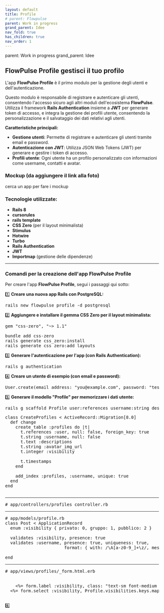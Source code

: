 ```yaml
---
layout: default
title: Profile
# parent: Flowpulse 
parent: Work in progress
grand_parent: Idee
nav_fold: true
has_children: true
nav_order: 1
---
```


parent: Work in progress
grand_parent: Idee
## FlowPulse Profile gestisci il tuo profilo

L'app **FlowPulse Profile** è il primo modulo per la gestione degli utenti e dell'autenticazione. 

Questo modulo è responsabile di registrare e autenticare gli utenti, consentendo l'accesso sicuro agli altri moduli dell'ecosistema **FlowPulse**. Utilizza il framework **Rails Authentication** insieme a **JWT** per generare token di accesso, e integra la gestione dei profili utente, consentendo la personalizzazione e il salvataggio dei dati relativi agli utenti.

**Caratteristiche principali:**

- **Gestione utenti**: Permette di registrare e autenticare gli utenti tramite email e password.
- **Autenticazione con JWT**: Utilizza JSON Web Tokens (JWT) per generare e gestire i token di accesso.
- **Profili utente**: Ogni utente ha un profilo personalizzato con informazioni come username, contatti e avatar.

### Mockup (da aggiungere il link alla foto)
cerca un app per fare i mockup

### Tecnologie utilizzate:
- **Rails 8**
- **cursorules**
- **rails template**
- **CSS Zero** (per il layout minimalista)
- **Stimulus**
- **Hotwire** 
- **Turbo**
- **Rails Authentication**
- **JWT**
- **Importmap** (gestione delle dipendenze)

---





### Comandi per la creazione dell'app FlowPulse Profile

Per creare l'app **FlowPulse Profile**, segui i passaggi qui sotto:

1️⃣ **Creare una nuova app Rails con PostgreSQL:**

<pre>
rails new flowpulse_profile -d postgresql
</pre>

2️⃣ **Aggiungere e installare il gemma CSS Zero per il layout minimalista:**

<pre>
gem "css-zero", "~> 1.1"

bundle add css-zero
rails generate css_zero:install
rails generate css_zero:add layouts
</pre>

3️⃣ **Generare l'autenticazione per l'app (con Rails Authentication):**

<pre>
rails g authentication
</pre>

4️⃣ **Creare un utente di esempio (con email e password):**

<pre>
User.create(email_address: "you@example.com", password: "test-password-123")
</pre>

5️⃣ **Generare il modello "Profile" per memorizzare i dati utente:**

<pre>
rails g scaffold Profile user:references username:string descriptions:text avatar_img_url:string visibility:integer
</pre>

<pre>
class CreateProfiles < ActiveRecord::Migration[8.0]
  def change
    create_table :profiles do |t|
      t.references :user, null: false, foreign_key: true
      t.string :username, null: false
      t.text :descriptions
      t.string :avatar_img_url
      t.integer :visibility

      t.timestamps
    end

    add_index :profiles, :username, unique: true
  end
end

</pre>
---
<pre>
# app/controllers/profiles_controller.rb
</pre>
---
<pre>
# app/models/profile.rb
class Post < ApplicationRecord
  enum :visibility { privato: 0, gruppo: 1, pubblico: 2 }

  validates :visibility, presence: true
  validates :username, presence: true, uniqueness: true, 
                       format: { with: /\A[a-z0-9_]+\z/, message: "può contenere solo lettere minuscole, numeri e underscore" }

end
</pre>
---
<pre>
# app/views/profiles/_form.html.erb

<div class="flex flex-col items-start gap-half mbe-4">
    <%= form.label :visibility, class: "text-sm font-medium leading-none" %>
  <%= form.select :visibility, Profile.visibilities.keys.map { |v| [v.humanize, v] }, {},  class: "input" %>
</div>
</pre>
6️⃣ 